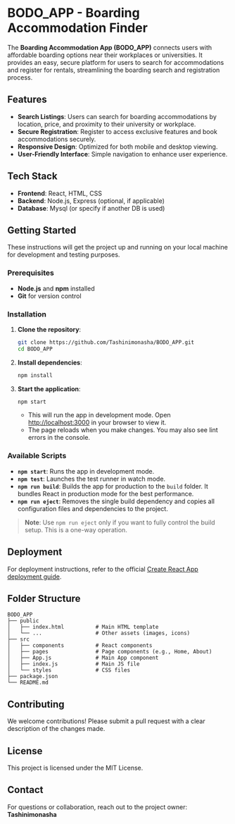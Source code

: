 # BODO_APP - Boarding Accommodation Finder

The **Boarding Accommodation App (BODO_APP)** connects users with affordable boarding options near their workplaces or universities. It provides an easy, secure platform for users to search for accommodations and register for rentals, streamlining the boarding search and registration process.

## Features
- **Search Listings**: Users can search for boarding accommodations by location, price, and proximity to their university or workplace.
- **Secure Registration**: Register to access exclusive features and book accommodations securely.
- **Responsive Design**: Optimized for both mobile and desktop viewing.
- **User-Friendly Interface**: Simple navigation to enhance user experience.

## Tech Stack
- **Frontend**: React, HTML, CSS
- **Backend**: Node.js, Express (optional, if applicable)
- **Database**: Mysql (or specify if another DB is used)

## Getting Started

These instructions will get the project up and running on your local machine for development and testing purposes.

### Prerequisites
- **Node.js** and **npm** installed
- **Git** for version control

### Installation

1. **Clone the repository**:
   ```bash
   git clone https://github.com/Tashinimonasha/BODO_APP.git
   cd BODO_APP
   ```

2. **Install dependencies**:
   ```bash
   npm install
   ```

3. **Start the application**:
   ```bash
   npm start
   ```
   - This will run the app in development mode. Open [http://localhost:3000](http://localhost:3000) in your browser to view it.
   - The page reloads when you make changes. You may also see lint errors in the console.

### Available Scripts

- **`npm start`**: Runs the app in development mode.
- **`npm test`**: Launches the test runner in watch mode.
- **`npm run build`**: Builds the app for production to the `build` folder. It bundles React in production mode for the best performance.
- **`npm run eject`**: Removes the single build dependency and copies all configuration files and dependencies to the project.

> **Note**: Use `npm run eject` only if you want to fully control the build setup. This is a one-way operation.

## Deployment
For deployment instructions, refer to the official [Create React App deployment guide](https://facebook.github.io/create-react-app/docs/deployment).

## Folder Structure

```
BODO_APP
├── public
│   ├── index.html          # Main HTML template
│   └── ...                 # Other assets (images, icons)
├── src
│   ├── components          # React components
│   ├── pages               # Page components (e.g., Home, About)
│   ├── App.js              # Main App component
│   ├── index.js            # Main JS file
│   └── styles              # CSS files
├── package.json
└── README.md
```

## Contributing

We welcome contributions! Please submit a pull request with a clear description of the changes made.

## License

This project is licensed under the MIT License.

## Contact

For questions or collaboration, reach out to the project owner: **Tashinimonasha**
 
